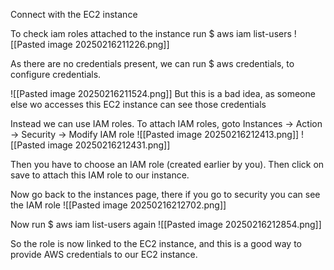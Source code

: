 Connect with the EC2 instance

To check iam roles attached to the instance run $ aws iam list-users
![[Pasted image 20250216211226.png]]

As there are no credentials present, we can run $ aws credentials, to configure credentials. 

![[Pasted image 20250216211524.png]]
But this is a bad idea, as someone else wo accesses this EC2 instance can see those credentials

Instead we can use IAM roles.
To attach IAM roles, goto Instances -> Action -> Security -> Modify IAM role
![[Pasted image 20250216212413.png]]
![[Pasted image 20250216212431.png]]

Then you have to choose an IAM role (created earlier by you). Then click on save to attach this IAM role to our instance.

Now go back to the instances page, there if you go to security you can see the IAM role
![[Pasted image 20250216212702.png]]

Now run $ aws iam list-users again
![[Pasted image 20250216212854.png]]

So the role is now linked to the EC2 instance, and this is a good way to provide AWS credentials to our EC2 instance.




